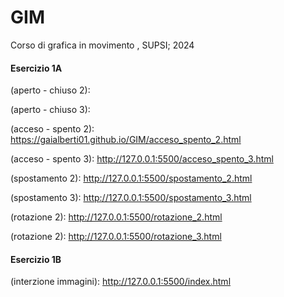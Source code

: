 # GIM
Corso di grafica in movimento , SUPSI; 2024

#### Esercizio 1A
(aperto - chiuso 2): 

(aperto - chiuso 3): 

(acceso - spento 2): https://gaialberti01.github.io/GIM/acceso_spento_2.html

(acceso - spento 3): http://127.0.0.1:5500/acceso_spento_3.html

(spostamento 2): http://127.0.0.1:5500/spostamento_2.html

(spostamento 3): http://127.0.0.1:5500/spostamento_3.html

(rotazione 2): http://127.0.0.1:5500/rotazione_2.html

(rotazione 2): http://127.0.0.1:5500/rotazione_3.html


#### Esercizio 1B
(interzione immagini): http://127.0.0.1:5500/index.html
